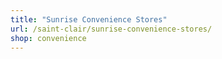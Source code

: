 ```yaml
---
title: "Sunrise Convenience Stores"
url: /saint-clair/sunrise-convenience-stores/
shop: convenience
---
```

